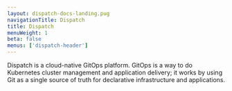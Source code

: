 ```yaml
---
layout: dispatch-docs-landing.pug
navigationTitle: Dispatch
title: Dispatch
menuWeight: 1
beta: false
menus: ['dispatch-header']
---
```


Dispatch is a cloud-native GitOps platform. GitOps is a way to do Kubernetes cluster management and application delivery; it works by using Git as a single source of truth for declarative infrastructure and applications. 